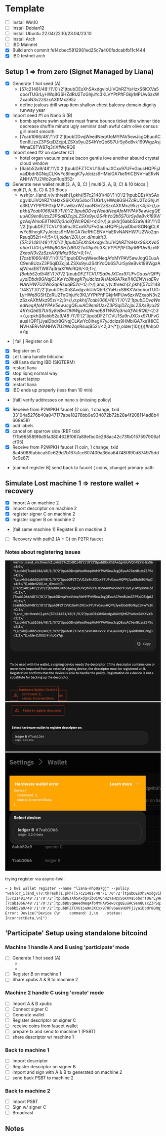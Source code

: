 # Template

- [ ] Install Win10
- [ ] Install Debian12
- [ ] Install Ubuntu 22.04/22.10/23.04/23.10
- [ ] Install Arch
- [ ] IBD Mainnet <platform>
- [x] Build arch commit fe14cbec5812981ed25c7a400fadcabfb11cf444
- [x] IBD testnet arch

## Setup 1 => from zero (Signet Managed by Liana)

- [x] Generate 1 hot seed (A)
  - [57c21481/48'/1'/0'/2']tpubDEsXhSAxdgvibUiVQhRZYaHzxS6KXVa5oborTUGrLyHWq8GSHZdRU2ToGhjuYc3KLVYPtPftFGkjrMPUw6zxWZxaoN3v2zSzxAXftMxz95z
  - define jealous drill wrap item shallow chest balcony domain dignity runway year
- [x] Import seed #1 on Nano S (B)
  - bomb sphere swim sphere must frame bounce ticket title winner tide decrease shuffle minute ugly seminar dash awful calm olive census girl merit smooth
  - [7cab1066/48'/1'/0'2']tpubDDvqWeedNeqAfoMYPAV5ewJcgQEuuAC9en8UzxZ3PSqiDZcjpLZSXs9yu2S4hYcQb6S7UrSy8eBvk199WgzAsjWmaE8TW87q3riXfWcRQ6
- [x] Import seed #2 on specter (C)
  - hotel organ vacuum praise bacon gentle love another absurd crystal cloud window
  - [6abb52a9/48'/1'/0'2']tpubDFZTCVU1Sa9nJXCxx97UFvGausHQPFjJyaiDbdr8GNqjCLKwYc8ihegK7yJdcizs9HMbiGA7ke1HiCENVHaERvNANHW7U2Wo2qnRuqB52r
- [x] Generate new wallet multi(3, A, B, C) | multi(2, A, B, C) & 10 blocs | multi(1, A, B, C) & 20 Blocs
  - wsh(or_i(and_v(v:thresh(1,pkh([57c21481/48'/1'/0'/2']tpubDEsXhSAxdgvibUiVQhRZYaHzxS6KXVa5oborTUGrLyHWq8GSHZdRU2ToGhjuYc3KLVYPtPftFGkjrMPUw6zxWZxaoN3v2zSzxAXftMxz95z/<4;5>/*),a:pkh([7cab1066/48'/1'/0'/2']tpubDDvqWeedNeqAfoMYPAV5ewJcgQEuuAC9en8UzxZ3PSqiDZcjpLZSXs9yu2S4hYcQb6S7UrSy8eBvk199WgzAsjWmaE8TW87q3riaXfWcRQ6/<4;5>/*),a:pkh([6abb52a9/48'/1'/0'/2']tpubDFZTCVU1Sa9nJXCxx97UFvGausHQPFjJyaiDbdr8GNqjCLKwYc8ihegK7yJdcizs9HMbiGA7ke1HiCENVHaERvNANHW7U2Wo2qnRsuqB52r/<4;5>/*)),older(20)),or_d(multi(3,[57c21481/48'/1'/0'/2']tpubDEsXhSAxdgvibUiVQhRZYaHzxS6KXVa5oborTUGrLyHWq8GSHZdRU2ToGhjuYc3KLVYPtPftFGkjrMPUw6zxWZxaoN3v2zSzxAXftMxz95z/<0;1>/*,[7cab1066/48'/1'/0'/2']tpubDDvqWeedNeqAfoMYPAV5ewJcgQEuuAC9en8UzxZ3PSqiDZcjpLZSXs9yu2S4hYcQb6S7UrSy8eBvk199WgzAsjWmaE8TW87q3riaXfWcRQ6/<0;1>/*,[6abb52a9/48'/1'/0'/2']tpubDFZTCVU1Sa9nJXCxx97UFvGausHQPFjJyaiDbdr8GNqjCLKwYc8ihegK7yJdcizs9HMbiGA7ke1HiCENVHaERvNANHW7U2Wo2qnRsuqB52r/<0;1>/*),and_v(v:thresh(2,pkh([57c21481/48'/1'/0'/2']tpubDEsXhSAxdgvibUiVQhRZYaHzxS6KXVa5oborTUGrLyHWq8GSHZdRU2ToGhjuYc3KLVYPtPftFGkjrMPUw6zxWZxaoN3v2zSzxAXftMxz95z/<2;3>/*),a:pkh([7cab1066/48'/1'/0'/2']tpubDDvqWeedNeqAfoMYPAV5ewJcgQEuuAC9en8UzxZ3PSqiDZcjpLZSXs9yu2S4hYcQb6S7UrSy8eBvk199WgzAsjWmaE8TW87q3riaXfWcRQ6/<2;3>/*),a:pkh([6abb52a9/48'/1'/0'/2']tpubDFZTCVU1Sa9nJXCxx97UFvGausHQPFjJyaiDbdr8GNqjCLKwYc8ihegK7yJdcizs9HMbiGA7ke1HiCENVHaERvNANHW7U2Wo2qnRsuqB52r/<2;3>/*)),older(10)))))#nhp0a7gj
- [ fail ] Register on B
- [x] Register on C
- [x] Let Liana handle bitcoind
- [x] kill liana during IBD (SIGTERM)
- [x] restart liana
- [x] stop liqnq normal way
- [x] restart laptop
- [x] restart liana
- [x] IBD ends up properly (less than 10 min)
- [fail] verify addresses on nano s (missing policy)
- [x] Receive from P2WPKH faucet (2 coin, 1 change, txid 33104a5276b40a047177abe18278bb0e934872b72b28a4f208114ad8b4668e58)
- [x] add labels
- [x] cancel on sparrow side (RBF  txid f71b965589f6d51a3804628f067a89efbc0e298ac42c73fb0157597906afcf05)
- [x] Receive from P2WPKH faucet (1 coin, 1 change, txid 8a45088fabbca50c629d7b167a1cc607409a36da64748f890d874975dd0c9e87)
- [cannot register B] send back to <type> faucet (<?> coins, <?> change) primary path


## Simulate Lost machine 1 => restore wallet + recovery

- [x] Import A on machine 2
- [x] Import descriptor on machine 2
- [x] register signer C on machine 2
- [x] register signer B on machine 2
- [fail same machine 1] Register B on machine 3
- [ ] Recovery with path2 (A + C) on P2TR faucet

### Notes about registering issues

![screen1](pyth/1.jpg)
![screen2](pyth/2.jpg)
![screen3](pyth/3.jpg)

trying register via async-hwi:
```
~ ❯ hwi wallet register --name "liana-nhp0a7gj" --policy "wsh(or_i(and_v(v:thresh(1,pkh([57c21481/48'/1'/0'/2']tpubDEsXhSAxdgvibUiVQhRZYaHzxS6KXVa5oborTUGrLyHWq8GSHZdRU2ToGhjuYc3KLVYPtPftFGkjrMPUw6zxWZxaoN3v2zSzxAXftMxz95z/<4;5>/*),a:pkh([7cab1066/48'/1'/0'/2']tpubDDvqWeedNeqAfoMYPAV5ewJcgQEuuAC9en8UzxZ3PSqiDZcjpLZSXs9yu2S4hYcQb6S7UrSy8eBvk199WgzAsjWmaE8TW87q3riaXfWcRQ6/<4;5>/*),a:pkh([6abb52a9/48'/1'/0'/2']tpubDFZTCVU1Sa9nJXCxx97UFvGausHQPFjJyaiDbdr8GNqjCLKwYc8ihegK7yJdcizs9HMbiGA7ke1HiCENVHaERvNANHW7U2Wo2qnRsuqB52r/<4;5>/*)),older(20)),or_d(multi(3,[57c21481/48'/1'/0'/2']tpubDEsXhSAxdgvibUiVQhRZYaHzxS6KXVa5oborTUGrLyHWq8GSHZdRU2ToGhjuYc3KLVYPtPftFGkjrMPUw6zxWZxaoN3v2zSzxAXftMxz95z/<0;1>/*,[7cab1066/48'/1'/0'/2']tpubDDvqWeedNeqAfoMYPAV5ewJcgQEuuAC9en8UzxZ3PSqiDZcjpLZSXs9yu2S4hYcQb6S7UrSy8eBvk199WgzAsjWmaE8TW87q3riaXfWcRQ6/<0;1>/*,[6abb52a9/48'/1'/0'/2']tpubDFZTCVU1Sa9nJXCxx97UFvGausHQPFjJyaiDbdr8GNqjCLKwYc8ihegK7yJdcizs9HMbiGA7ke1HiCENVHaERvNANHW7U2Wo2qnRsuqB52r/<0;1>/*),and_v(v:thresh(2,pkh([57c21481/48'/1'/0'/2']tpubDEsXhSAxdgvibUiVQhRZYaHzxS6KXVa5oborTUGrLyHWq8GSHZdRU2ToGhjuYc3KLVYPtPftFGkjrMPUw6zxWZxaoN3v2zSzxAXftMxz95z/<2;3>/*),a:pkh([7cab1066/48'/1'/0'/2']tpubDDvqWeedNeqAfoMYPAV5ewJcgQEuuAC9en8UzxZ3PSqiDZcjpLZSXs9yu2S4hYcQb6S7UrSy8eBvk199WgzAsjWmaE8TW87q3riaXfWcRQ6/<2;3>/*),a:pkh([6abb52a9/48'/1'/0'/2']tpubDFZTCVU1Sa9nJXCxx97UFvGausHQPFjJyaiDbdr8GNqjCLKwYc8ihegK7yJdcizs9HMbiGA7ke1HiCENVHaERvNANHW7U2Wo2qnRsuqB52r/<2;3>/*)),older(10)))))#nhp0a7gj"
Error: Device("Device {\n    command: 2,\n    status: IncorrectData,\n}")
```

## 'Participate' Setup using standalone bitcoind

### Machine 1 handle A and B using 'participate' mode
  
  - [ ] Generate 1 hot seed (A)
    - <xpub>
    - <mnemonics>
  - [ ] Register B on machine 1
  - [ ] Share xpubs A & B to machine 2

### Machine 2 handle C using 'create' mode

- [ ] Import A & B xpubs
- [ ] Connect signer C
- [ ] Generate wallet
- [ ] Register descriptor on signer C
- [ ] receive coins from faucet wallet
- [ ] prepare tx and send to machine 1 (PSBT)
- [ ] share descriptor w/ machine 1

### Back to machine 1
- [ ] Import descriptor
- [ ] Register descriptor on signer B
- [ ] import and sign with A & B tx generated on machine 2 
- [ ] send back PSBT to machine 2

### Back to machine 2
- [ ] Import PSBT
- [ ] Sign w/ signer C
- [ ] Broadcast

## Notes


